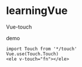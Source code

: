 # learningVue
Vue-touch
  
  demo
  
    import Touch from '*/touch'
    Vue.use(Touch.Touch) 
    <ele v-touch="fn"></ele>
